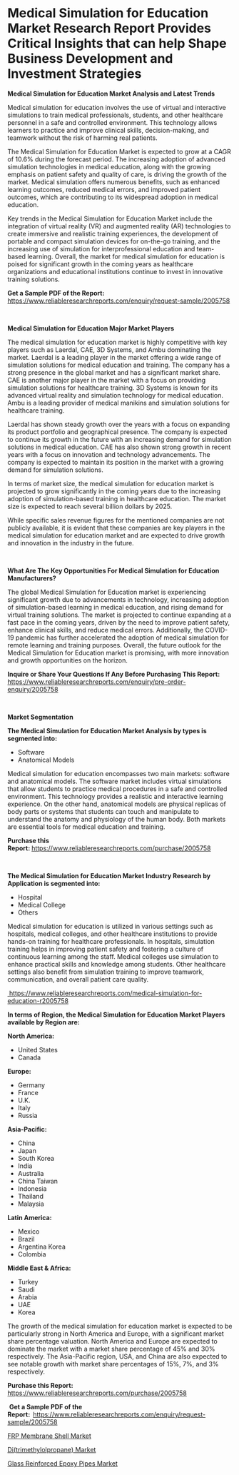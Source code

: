 <p><h1>Medical Simulation for Education Market Research Report Provides Critical Insights that can help Shape Business Development and Investment Strategies</h1></p><p><strong>Medical Simulation for Education Market Analysis and Latest Trends</strong></p>
<p><p>Medical simulation for education involves the use of virtual and interactive simulations to train medical professionals, students, and other healthcare personnel in a safe and controlled environment. This technology allows learners to practice and improve clinical skills, decision-making, and teamwork without the risk of harming real patients.</p><p>The Medical Simulation for Education Market is expected to grow at a CAGR of 10.6% during the forecast period. The increasing adoption of advanced simulation technologies in medical education, along with the growing emphasis on patient safety and quality of care, is driving the growth of the market. Medical simulation offers numerous benefits, such as enhanced learning outcomes, reduced medical errors, and improved patient outcomes, which are contributing to its widespread adoption in medical education.</p><p>Key trends in the Medical Simulation for Education Market include the integration of virtual reality (VR) and augmented reality (AR) technologies to create immersive and realistic training experiences, the development of portable and compact simulation devices for on-the-go training, and the increasing use of simulation for interprofessional education and team-based learning. Overall, the market for medical simulation for education is poised for significant growth in the coming years as healthcare organizations and educational institutions continue to invest in innovative training solutions.</p></p>
<p><strong>Get a Sample PDF of the Report:&nbsp;</strong> <a href="https://www.reliableresearchreports.com/enquiry/request-sample/2005758">https://www.reliableresearchreports.com/enquiry/request-sample/2005758</a></p>
<p>&nbsp;</p>
<p><strong>Medical Simulation for Education Major Market Players</strong></p>
<p><p>The medical simulation for education market is highly competitive with key players such as Laerdal, CAE, 3D Systems, and Ambu dominating the market. Laerdal is a leading player in the market offering a wide range of simulation solutions for medical education and training. The company has a strong presence in the global market and has a significant market share. CAE is another major player in the market with a focus on providing simulation solutions for healthcare training. 3D Systems is known for its advanced virtual reality and simulation technology for medical education. Ambu is a leading provider of medical manikins and simulation solutions for healthcare training.</p><p>Laerdal has shown steady growth over the years with a focus on expanding its product portfolio and geographical presence. The company is expected to continue its growth in the future with an increasing demand for simulation solutions in medical education. CAE has also shown strong growth in recent years with a focus on innovation and technology advancements. The company is expected to maintain its position in the market with a growing demand for simulation solutions. </p><p>In terms of market size, the medical simulation for education market is projected to grow significantly in the coming years due to the increasing adoption of simulation-based training in healthcare education. The market size is expected to reach several billion dollars by 2025.</p><p>While specific sales revenue figures for the mentioned companies are not publicly available, it is evident that these companies are key players in the medical simulation for education market and are expected to drive growth and innovation in the industry in the future.</p></p>
<p>&nbsp;</p>
<p><strong>What Are The Key Opportunities For Medical Simulation for Education Manufacturers?</strong></p>
<p><p>The global Medical Simulation for Education market is experiencing significant growth due to advancements in technology, increasing adoption of simulation-based learning in medical education, and rising demand for virtual training solutions. The market is projected to continue expanding at a fast pace in the coming years, driven by the need to improve patient safety, enhance clinical skills, and reduce medical errors. Additionally, the COVID-19 pandemic has further accelerated the adoption of medical simulation for remote learning and training purposes. Overall, the future outlook for the Medical Simulation for Education market is promising, with more innovation and growth opportunities on the horizon.</p></p>
<p><strong>Inquire or Share Your Questions If Any Before Purchasing This Report:</strong> <a href="https://www.reliableresearchreports.com/enquiry/pre-order-enquiry/2005758">https://www.reliableresearchreports.com/enquiry/pre-order-enquiry/2005758</a></p>
<p>&nbsp;</p>
<p><strong>Market Segmentation</strong></p>
<p><strong>The Medical Simulation for Education Market Analysis by types is segmented into:</strong></p>
<p><ul><li>Software</li><li>Anatomical Models</li></ul></p>
<p><p>Medical simulation for education encompasses two main markets: software and anatomical models. The software market includes virtual simulations that allow students to practice medical procedures in a safe and controlled environment. This technology provides a realistic and interactive learning experience. On the other hand, anatomical models are physical replicas of body parts or systems that students can touch and manipulate to understand the anatomy and physiology of the human body. Both markets are essential tools for medical education and training.</p></p>
<p><strong>Purchase this Report:&nbsp;</strong><a href="https://www.reliableresearchreports.com/purchase/2005758">https://www.reliableresearchreports.com/purchase/2005758</a></p>
<p>&nbsp;</p>
<p><strong>The Medical Simulation for Education Market Industry Research by Application is segmented into:</strong></p>
<p><ul><li>Hospital</li><li>Medical College</li><li>Others</li></ul></p>
<p><p>Medical simulation for education is utilized in various settings such as hospitals, medical colleges, and other healthcare institutions to provide hands-on training for healthcare professionals. In hospitals, simulation training helps in improving patient safety and fostering a culture of continuous learning among the staff. Medical colleges use simulation to enhance practical skills and knowledge among students. Other healthcare settings also benefit from simulation training to improve teamwork, communication, and overall patient care quality.</p></p>
<p><a href="https://www.reliableresearchreports.com/medical-simulation-for-education-r2005758">&nbsp;https://www.reliableresearchreports.com/medical-simulation-for-education-r2005758</a></p>
<p><strong>In terms of Region, the Medical Simulation for Education Market Players available by Region are:</strong></p>
<p>
    <p> <strong> North America: </strong>
        <ul>
            <li>United States</li>
            <li>Canada</li>
        </ul>
        </p> 
    <p> <strong> Europe: </strong>
        <ul>
            <li>Germany</li>
            <li>France</li>
            <li>U.K.</li>
            <li>Italy</li>
            <li>Russia</li>
        </ul>
        </p> 
    <p> <strong> Asia-Pacific: </strong>
        <ul>
            <li>China</li>
            <li>Japan</li>
            <li>South Korea</li>
            <li>India</li>
            <li>Australia</li>
            <li>China Taiwan</li>
            <li>Indonesia</li>
            <li>Thailand</li>
            <li>Malaysia</li>
        </ul>
        </p> 
    <p> <strong> Latin America: </strong>
        <ul>
            <li>Mexico</li>
            <li>Brazil</li>
            <li>Argentina Korea</li>
            <li>Colombia</li>
        </ul>
        </p> 
    <p> <strong> Middle East & Africa: </strong>
        <ul>
            <li>Turkey</li>
            <li>Saudi</li>
            <li>Arabia</li>
            <li>UAE</li>
            <li>Korea</li>
        </ul>
    </p>
    </p>
<p><p>The growth of the medical simulation for education market is expected to be particularly strong in North America and Europe, with a significant market share percentage valuation. North America and Europe are expected to dominate the market with a market share percentage of 45% and 30% respectively. The Asia-Pacific region, USA, and China are also expected to see notable growth with market share percentages of 15%, 7%, and 3% respectively.</p></p>
<p><strong>Purchase this Report: </strong><a href="https://www.reliableresearchreports.com/purchase/2005758">https://www.reliableresearchreports.com/purchase/2005758</a></p>
<p>&nbsp;<strong>Get a Sample PDF of the Report:&nbsp;&nbsp;</strong><a href="https://www.reliableresearchreports.com/enquiry/request-sample/2005758">https://www.reliableresearchreports.com/enquiry/request-sample/2005758</a></p>
<p><strong></strong></p>
<p><p><a href="https://gratis-rainforest-2ca.notion.site/FRP-Membrane-Shell-Market-Share-Evolution-and-Market-Growth-Trends-2024-2031-e09093a8b60b4a4fa0adbe62f0283e92">FRP Membrane Shell Market</a></p><p><a href="https://issuu.com/reportprime-2/docs/ditrimethylolpropane-market-size-2030.pptx">Di(trimethylolpropane) Market</a></p><p><a href="https://metal-farmhouse-e95.notion.site/Glass-Reinforced-Epoxy-Pipes-Market-Exploring-Market-Share-Market-Trends-and-Future-Growth-f8ff49e3d3624f8d982b360b60d869d4">Glass Reinforced Epoxy Pipes Market</a></p></p>